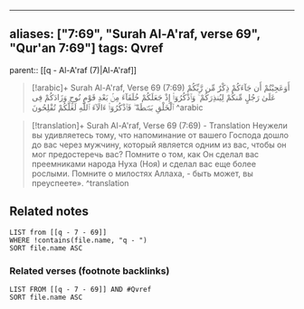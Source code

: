
---
aliases: ["7:69", "Surah Al-A'raf, verse 69", "Qur'an 7:69"]
tags: Qvref
---

parent:: [[q - Al-A'raf (7)|Al-A'raf]]

> [!arabic]+ Surah Al-A'raf, Verse 69 (7:69)
> <span class="quran-arabic">أَوَعَجِبْتُمْ أَن جَآءَكُمْ ذِكْرٌ مِّن رَّبِّكُمْ عَلَىٰ رَجُلٍ مِّنكُمْ لِيُنذِرَكُمْ ۚ وَٱذْكُرُوٓا۟ إِذْ جَعَلَكُمْ خُلَفَآءَ مِنۢ بَعْدِ قَوْمِ نُوحٍ وَزَادَكُمْ فِى ٱلْخَلْقِ بَصْۜطَةً ۖ فَٱذْكُرُوٓا۟ ءَالَآءَ ٱللَّهِ لَعَلَّكُمْ تُفْلِحُونَ</span>
^arabic

> [!translation]+ Surah Al-A'raf, Verse 69 (7:69) - Translation
> Неужели вы удивляетесь тому, что напоминание от вашего Господа дошло до вас через мужчину, который является одним из вас, чтобы он мог предостеречь вас? Помните о том, как Он сделал вас преемниками народа Нуха (Ноя) и сделал вас еще более рослыми. Помните о милостях Аллаха, - быть может, вы преуспеете».
^translation



## Related notes
```dataview
LIST from [[q - 7 - 69]]
WHERE !contains(file.name, "q - ")
SORT file.name ASC
```

### Related verses (footnote backlinks)
```dataview
LIST FROM [[q - 7 - 69]] AND #Qvref
SORT file.name ASC
```

